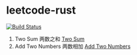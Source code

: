 # leetcode-rust

[![Build Status](https://github.com/LiangLliu/leetcode-rust/actions/workflows/rust.yml/badge.svg?branch=master)](https://github.com/LiangLliu/leetcode-rust/actions)

1. Two Sum 两数之和 [Two Sum](./src/p1_two_sum.rs)
2. Add Two Numbers 两数相加 [Add Two Numbers](./src/p2_all_two_numbers.rs)